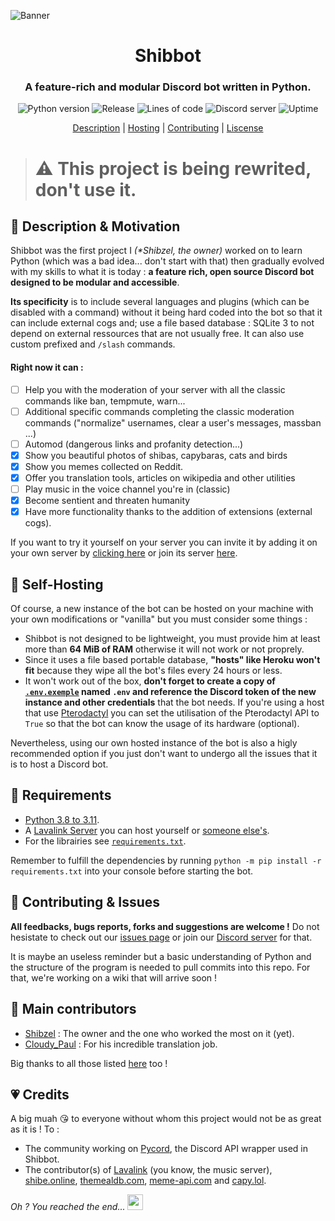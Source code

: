 ![Banner](https://cdn.discordapp.com/attachments/797425043033686036/1051558257853988894/image.png)

<div align="center">
	<h1><b>Shibbot</b></h1>
	<h3>A feature-rich and modular Discord bot written in Python.</h3>
	<img alt="Python version" src="https://img.shields.io/badge/Python-3.8 | 3.9 | 3.10 | 3.11-blue?style=for-the-badge" href="https://www.python.org/downloads">
    <img alt="Release" src="https://img.shields.io/github/v/release/Shibzel/Shibbot?include_prereleases&label=Latest%20Release&logo=github&sort=semver&style=for-the-badge&logoColor=white&color=red" href="https://github.com/Shibzel/Shibbot/releases/latest">
    <img alt="Lines of code" src="https://img.shields.io/tokei/lines/github/Shibzel/Shibbot?style=for-the-badge&color=orange">
    <img alt="Discord server" src="https://img.shields.io/discord/955507499778330625?color=5865F2&label=Server&logo=Discord&logoColor=white&style=for-the-badge" href="https://discord.gg/TZNWfJmPwj">
    <img alt="Uptime" src="https://img.shields.io/uptimerobot/ratio/m792743228-711706b27e948a5682109c4e?style=for-the-badge">
</div>
<p align="center">
    <a href="#-description--motivation">Description</a>
    |
    <a href="#-self-hosting">Hosting</a>
    |
    <a href="#-contributing--issues">Contributing</a>
    |
    <a href="https://github.com/Shibzel/Shibbot/blob/main/LICENSE">Liscense</a>
</p>

> # **⚠️ This project is being rewrited, don't use it.**

## 🔮 Description & Motivation

Shibbot was the first project I *(\*Shibzel, the owner)* worked on to learn Python (which was a bad idea... don't start with that) then gradually evolved with my skills to what it is today : **a feature rich, open source Discord bot designed to be modular and accessible**.

**Its specificity** is to include several languages and plugins (which can be disabled with a command) without it being hard coded into the bot so that it can include external cogs and; use a file based database : SQLite 3 to not depend on external ressources that are not usually free. It can also use custom prefixed and `/slash` commands.

#### Right now it can :

- [ ] Help you with the moderation of your server with all the classic commands like ban, tempmute, warn...
- [ ] Additional specific commands completing the classic moderation commands ("normalize" usernames, clear a user's messages, massban ...)
- [ ] Automod (dangerous links and profanity detection...)
- [x] Show you beautiful photos of shibas, capybaras, cats and birds
- [x] Show you memes collected on Reddit.
- [x] Offer you translation tools, articles on wikipedia and other utilities
- [ ] Play music in the voice channel you're in (classic)
- [x] Become sentient and threaten humanity
- [x] Have more functionality thanks to the addition of extensions (external cogs).

If you want to try it yourself on your server you can invite it by adding it on your own server by [clicking here](https://discord.com/api/oauth2/authorize?client_id=838922957547765801&permissions=8&scope=bot%20applications.commands) or join its server [here](https://discord.gg/TZNWfJmPwj).

## 🚀 Self-Hosting

Of course, a new instance of the bot can be hosted on your machine with your own modifications or "vanilla" but you must consider some things :
- Shibbot is not designed to be lightweight, you must provide him at least more than **64 MiB of RAM** otherwise it will not work or not proprely.
- Since it uses a file based portable database, **"hosts" like Heroku won't fit** because they wipe all the bot's files every 24 hours or less.
- It won't work out of the box, **don't forget to create a copy of [`.env.exemple`](/.env.exemple) named `.env` and reference the Discord token of the new instance and other credentials** that the bot needs. If you're using a host that use [Pterodactyl](https://pterodactyl.io/) you can set the utilisation of the Pterodactyl API to `True` so that the bot can know the usage of its hardware (optional).

Nevertheless, using our own hosted instance of the bot is also a higly recommended option if you just don't want to undergo all the issues that it is to host a Discord bot.

## 📜 Requirements

- [Python 3.8 to 3.11](https://www.python.org/downloads).
- A [Lavalink Server](https://github.com/freyacodes/lavalink) you can host yourself or [someone else's](https://www.google.com/search?q=free+lavalink+host).
- For the librairies see [`requirements.txt`](/requirements.txt).

Remember to fulfill the dependencies by running `python -m pip install -r requirements.txt` into your console before starting the bot.

## 🤝 Contributing & Issues

**All feedbacks, bugs reports, forks and suggestions are welcome !** Do not hesistate to check out our [issues page](https://github.com/Shibzel/Shibbot/issues) or join our [Discord server](https://discord.gg/TZNWfJmPwj) for that.

It is maybe an useless reminder but a basic understanding of Python and the structure of the program is needed to pull commits into this repo. For that, we're working on a wiki that will arrive soon !

## 💼 Main contributors

- [Shibzel](https://github.com/Shibzel) : The owner and the one who worked the most on it (yet).
- [Cloudy_Paul](https://github.com/Cloudy-Paul) : For his incredible translation job.

Big thanks to all those listed [here](https://github.com/Shibzel/Shibbot/graphs/contributors) too !

## 💗 Credits

A big muah 😘 to everyone without whom this project would not be as great as it is ! To :
- The community working on [Pycord](https://github.com/Pycord-Development/pycord/graphs/contributors), the Discord API wrapper used in Shibbot.
- The contributor(s) of  [Lavalink](https://github.com/freyacodes/lavalink/graphs/contributors) (you know, the music server), [shibe.online](https://shibe.online), [themealdb.com](https://www.themealdb.com), [meme-api.com](https://github.com/D3vd/Meme_Api) and [capy.lol](https://github.com/Looskie/capybara-api).

*Oh ? You reached the end...* <img src="https://cdn.discordapp.com/emojis/836308954601750578.webp?size=96" width="25px">
